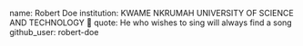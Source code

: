 name: Robert Doe
institution: KWAME NKRUMAH UNIVERSITY OF SCIENCE AND TECHNOLOGY 🚩
quote: He who wishes to sing will always find a song
github_user: robert-doe
